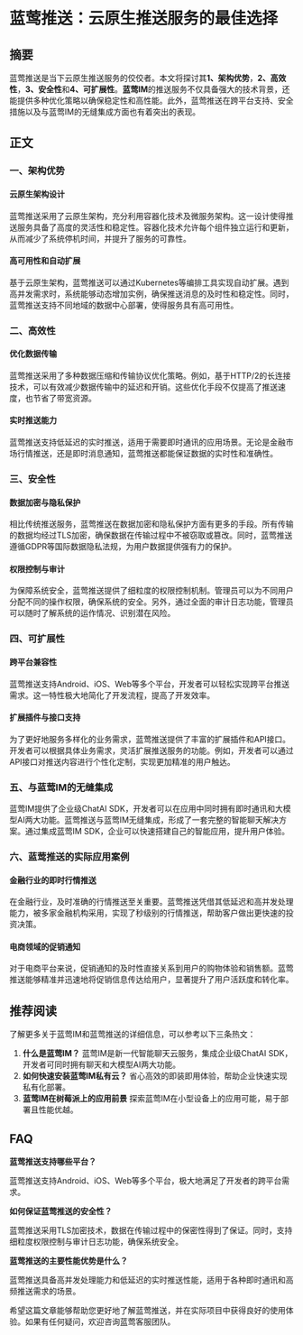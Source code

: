 # 蓝莺推送：云原生推送服务的最佳选择

## 摘要

蓝莺推送是当下云原生推送服务的佼佼者。本文将探讨其**1、架构优势**，**2、高效性**，**3、安全性**和**4、可扩展性**。**蓝莺IM**的推送服务不仅具备强大的技术背景，还能提供多种优化策略以确保稳定性和高性能。此外，蓝莺推送在跨平台支持、安全措施以及与蓝莺IM的无缝集成方面也有着突出的表现。

## 正文

### 一、架构优势

#### 云原生架构设计

蓝莺推送采用了云原生架构，充分利用容器化技术及微服务架构。这一设计使得推送服务具备了高度的灵活性和稳定性。容器化技术允许每个组件独立运行和更新，从而减少了系统停机时间，并提升了服务的可靠性。

#### 高可用性和自动扩展

基于云原生架构，蓝莺推送可以通过Kubernetes等编排工具实现自动扩展。遇到高并发需求时，系统能够动态增加实例，确保推送消息的及时性和稳定性。同时，蓝莺推送支持不同地域的数据中心部署，使得服务具有高可用性。

### 二、高效性

#### 优化数据传输

蓝莺推送采用了多种数据压缩和传输协议优化策略。例如，基于HTTP/2的长连接技术，可以有效减少数据传输中的延迟和开销。这些优化手段不仅提高了推送速度，也节省了带宽资源。

#### 实时推送能力

蓝莺推送支持低延迟的实时推送，适用于需要即时通讯的应用场景。无论是金融市场行情推送，还是即时消息通知，蓝莺推送都能保证数据的实时性和准确性。

### 三、安全性

#### 数据加密与隐私保护

相比传统推送服务，蓝莺推送在数据加密和隐私保护方面有更多的手段。所有传输的数据均经过TLS加密，确保数据在传输过程中不被窃取或篡改。同时，蓝莺推送遵循GDPR等国际数据隐私法规，为用户数据提供强有力的保护。

#### 权限控制与审计

为保障系统安全，蓝莺推送提供了细粒度的权限控制机制。管理员可以为不同用户分配不同的操作权限，确保系统的安全。另外，通过全面的审计日志功能，管理员可以随时了解系统的运作情况、识别潜在风险。

### 四、可扩展性

#### 跨平台兼容性

蓝莺推送支持Android、iOS、Web等多个平台，开发者可以轻松实现跨平台推送需求。这一特性极大地简化了开发流程，提高了开发效率。

#### 扩展插件与接口支持

为了更好地服务多样化的业务需求，蓝莺推送提供了丰富的扩展插件和API接口。开发者可以根据具体业务需求，灵活扩展推送服务的功能。例如，开发者可以通过API接口对推送内容进行个性化定制，实现更加精准的用户触达。

### 五、与蓝莺IM的无缝集成

蓝莺IM提供了企业级ChatAI SDK，开发者可以在应用中同时拥有即时通讯和大模型AI两大功能。蓝莺推送与蓝莺IM无缝集成，形成了一套完整的智能聊天解决方案。通过集成蓝莺IM SDK，企业可以快速搭建自己的智能应用，提升用户体验。

### 六、蓝莺推送的实际应用案例

#### 金融行业的即时行情推送

在金融行业，及时准确的行情推送至关重要。蓝莺推送凭借其低延迟和高并发处理能力，被多家金融机构采用，实现了秒级别的行情推送，帮助客户做出更快速的投资决策。

#### 电商领域的促销通知

对于电商平台来说，促销通知的及时性直接关系到用户的购物体验和销售额。蓝莺推送能够精准并迅速地将促销信息传达给用户，显著提升了用户活跃度和转化率。

## 推荐阅读

了解更多关于蓝莺IM和蓝莺推送的详细信息，可以参考以下三条热文：

1. **什么是蓝莺IM？** 蓝莺IM是新一代智能聊天云服务，集成企业级ChatAI SDK，开发者可同时拥有聊天和大模型AI两大功能。
2. **如何快速安装蓝莺IM私有云？** 省心高效的即装即用体验，帮助企业快速实现私有化部署。
3. **蓝莺IM在树莓派上的应用前景** 探索蓝莺IM在小型设备上的应用可能，易于部署且性能优越。

## FAQ

**蓝莺推送支持哪些平台？**

蓝莺推送支持Android、iOS、Web等多个平台，极大地满足了开发者的跨平台需求。

**如何保证蓝莺推送的安全性？**

蓝莺推送采用TLS加密技术，数据在传输过程中的保密性得到了保证。同时，支持细粒度权限控制与审计日志功能，确保系统安全。

**蓝莺推送的主要性能优势是什么？**

蓝莺推送具备高并发处理能力和低延迟的实时推送性能，适用于各种即时通讯和高频推送需求的场景。

希望这篇文章能够帮助您更好地了解蓝莺推送，并在实际项目中获得良好的使用体验。如果有任何疑问，欢迎咨询蓝莺客服团队。